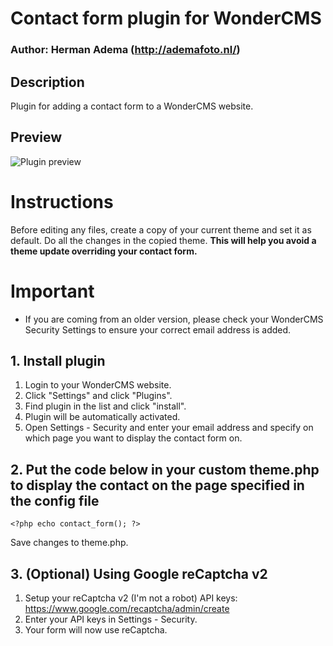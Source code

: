 # Contact form plugin for WonderCMS
### Author: Herman Adema (http://ademafoto.nl/)

## Description
Plugin for adding a contact form to a WonderCMS website.

## Preview
![Plugin preview](/preview.jpg)


# Instructions
Before editing any files, create a copy of your current theme and set it as default. Do all the changes in the copied theme. **This will help you avoid a theme update overriding your contact form.**

# Important
- If you are coming from an older version, please check your WonderCMS Security Settings to ensure your correct email address is added.

## 1. Install plugin
1. Login to your WonderCMS website.
2. Click "Settings" and click "Plugins".
3. Find plugin in the list and click "install".
4. Plugin will be automatically activated.
5. Open Settings - Security and enter your email address and specify on which page you want to display the contact form on.

## 2. Put the code below in your custom theme.php to display the contact on the page specified in the config file

```
<?php echo contact_form(); ?>
```
Save changes to theme.php.

## 3. (Optional) Using Google reCaptcha v2
1. Setup your reCaptcha v2 (I'm not a robot) API keys: https://www.google.com/recaptcha/admin/create
2. Enter your API keys in Settings - Security.
3. Your form will now use reCaptcha.
